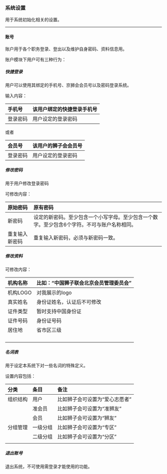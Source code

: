 ### 系统设置

用于系统初始化相关的设置。

---

#### 账号

账户用于各个职务登录、登出以及维护自身密码、资料信息用。

账户模块下用户可有三种行为：

##### 快捷登录

用户可以使用其绑定的手机号、京狮会会员号以及密码登录系统。

输入内容：

| 手机号 | 该用户绑定的快捷登录手机号 |
| :--- | :--- |
| 登录密码 | 用户设定的登录密码 |

或者

| 会员号 | 该用户的狮子会会员号 |
| :--- | :--- |
| 登录密码 | 用户设定的登录密码 |

##### 修改密码

用于用户修改登录密码

可修改内容：

| 原始密码 | 原有密码 |
| :--- | :--- |
| 新密码 | 设定的新密码。至少包含一个小写字母。至少包含一个数字。至少包含6个字符。不可与账户名称相同。 |
| 重复输入新密码 | 重复输入新密码，必须与新密码一致。 |

##### 修改资料

可修改内容：

| 机构名称 | 比如：“中国狮子联会北京会员管理委员会” |
| :--- | :--- |
| 机构LOGO | 对我展示的logo |
| 真实姓名 | 身份证姓名，认证后不可修改 |
| 证件类型 | 暂时支持中国身份证 |
| 证件号码 | 身份证号码 |
| 居住地 | 省市区三级 |
|  |  |
|  |  |
|  |  |
|  |  |

##### 名词表

用于设定本系统下对一些名词的特殊定义。

设置内容包括：

| 分类 | 条目 | 备注 |
| :--- | :--- | :--- |
| 组织结构 | 用户 | 比如狮子会可设置为“爱心志愿者” |
|  | 准会员 | 比如狮子会可设置为“准狮友” |
|  | 会员 | 比如狮子会可设置为“狮友” |
| 分组管理 | 一级分组 | 比如狮子会可设置为“专区” |
|  | 二级分组 | 比如狮子会可设置为“分区” |
|  |  |  |

##### 退出账号

退出系统，不可使用需登录才能使用的功能。

